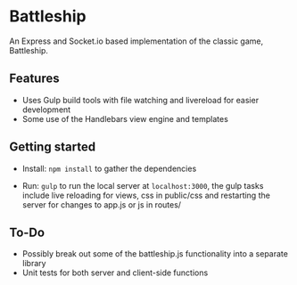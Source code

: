 # Battleship

An Express and Socket.io based implementation of the classic game, Battleship.

## Features

- Uses Gulp build tools with file watching and livereload for easier development
- Some use of the Handlebars view engine and templates

## Getting started

- Install: `npm install` to gather the dependencies

- Run: `gulp` to run the local server at `localhost:3000`, the gulp tasks include live reloading for views, css in public/css and restarting the server for changes to app.js or js in routes/

## To-Do

- Possibly break out some of the battleship.js functionality into a separate library
- Unit tests for both server and client-side functions